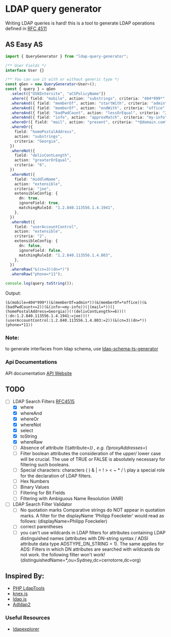 # LDAP query generator

Writing LDAP queries is hard!
this is a tool to generate LDAP operations defined in [RFC 4511](https://tools.ietf.org/html/rfc4511)

## AS Easy AS

```ts
import { QueryGenerator } from "ldap-query-generator";

/** User Fields */
interface User {}

/** You can use it with or without generic type */
const qGen = new QueryGenerator<User>();
const { query } = qGen
  .select(["USNIntersite", "aCSPolicyName"])
  .where({ field: "mobile", action: "substrings", criteria: "404*999*" })
  .whereAnd({ field: "memberOf", action: "startWith", criteria: "admin" })
  .whereAnd({ field: "memberOf", action: "endWith", criteria: "office" })
  .whereAnd({ field: "badPwdCount", action: "lessOrEqual", criteria: "2" })
  .whereAnd({ field: "info", action: "approxMatch", criteria: "my-info" })
  .whereOr({ field: "mail", action: "present", criteria: "*@domain.com" })
  .whereOr({
    field: "homePostalAddress",
    action: "substrings",
    criteria: "Georgia",
  })
  .whereNot({
    field: "delivContLength",
    action: "greaterOrEqual",
    criteria: "6",
  })
  .whereNot({
    field: "middleName",
    action: "extensible",
    criteria: "joe",
    extensibleConfig: {
      dn: true,
      ignoreField: true,
      matchingRuleId: "1.2.840.113556.1.4.1941",
    },
  })
  .whereNot({
    field: "userAccountControl",
    action: "extensible",
    criteria: "2",
    extensibleConfig: {
      dn: false,
      ignoreField: false,
      matchingRuleId: "1.2.840.113556.1.4.803",
    },
  })
  .whereRaw("&(cn=3)(dn=*)")
  .whereRaw("phone=*11");

console.log(query.toString());
```

Output:

```
(&(mobile=404*999*)(&(memberOf=admin*))(&(memberOf=*office))(&(badPwdCount<=2))(&(info~=my-info))(|(mail=*))(|(homePostalAddress=Georgia))(!(delivContLength>=6))(!(:dn:1.2.840.113556.1.4.1941:=joe))(!(userAccountControl:1.2.840.113556.1.4.803:=2))(&(cn=3)(dn=*))(phone=*11))
```

### Note:

to generate interfaces from ldap schema, use [ldap-schema-ts-generator](https://www.npmjs.com/package/ldap-schema-ts-generator)

### Api Documentations

API documentation [API Website](https://saostad.github.io/ldap-query-generator/)

## TODO

- [ ] LDAP Search Filters [RFC4515](https://tools.ietf.org/html/rfc4515)
  - [x] where
  - [x] whereAnd
  - [x] whereOr
  - [x] whereNot
  - [x] select
  - [x] toString
  - [x] whereRaw
  - [ ] Absence of attribute (!(attribute=_)) , e.g. (!proxyAddresses=_)
  - [ ] Filter boolean attributes the consideration of the upper/ lower case will be crucial. The use of TRUE or FALSE is absolutely necessary for filtering such booleans.
  - [ ] Special characters: characters ( ) & | = ! > < ~ \* / \ play a special role for the declaration of LDAP filters.
  - [ ] Hex Numbers
  - [ ] Binary Values
  - [ ] Filtering for Bit Fields
  - [ ] Filtering with Ambiguous Name Resolution (ANR)
- [ ] LDAP Search Filter Validator
  - [ ] No quotation marks Comparative strings do NOT appear in quotation marks. A filter for the displayName 'Philipp Foeckeler' would read as follows: (displayName=Philipp Foeckeler)
  - [ ] correct parentheses
  - [ ] you can't use wildcards in LDAP filters for attributes containing LDAP distinguished names (attributes with DN-string syntax / ADSI attribute data type ADSTYPE_DN_STRING = 1). The same applies for ADS: Filters in which DN attributes are searched with wildcards do not work. the following filter won't work!
        (distinguishedName=\*,ou=Sydney,dc=cerrotorre,dc=org)

## Inspired By:

- [PHP LdapTools](http://www.phpldaptools.com/tutorials/Building-LDAP-Queries/)
- [knex.js](http://knexjs.org/)
- [ldap.js](http://ldapjs.org/filters.html)
- [Adldap2](https://github.com/Adldap2/Adldap2)

### Useful Resources

- [ldapexplorer](http://www.ldapexplorer.com/en/manual/109010000-ldap-filter-syntax.htm)

